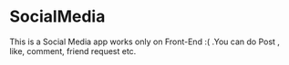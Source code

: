 # SocialMedia
This is a Social Media app works only on Front-End :( .You can do Post , like, comment, friend request etc.
